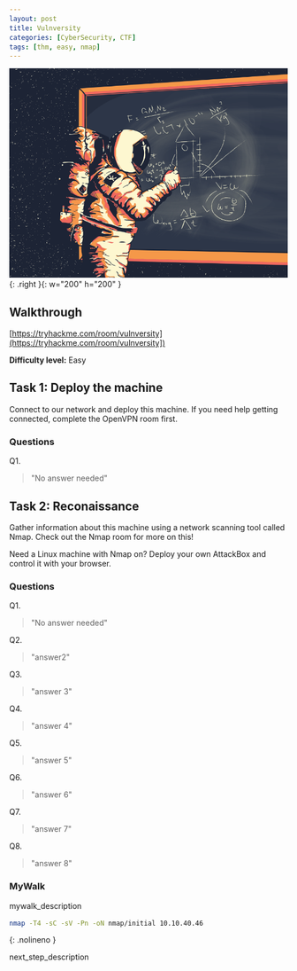 ```yaml
---
layout: post
title: Vulnversity
categories: [CyberSecurity, CTF]
tags: [thm, easy, nmap]
---
```

![Basic Pentesting](./assets/vulnversity.png){: .right }{: w="200" h="200" }
## Walkthrough
[https://tryhackme.com/room/vulnversity](https://tryhackme.com/room/vulnversity])

**Difficulty level:** Easy

## Task 1: Deploy the machine
Connect to our network and deploy this machine. If you need help getting connected, complete the OpenVPN room first.


### Questions

Q1. 

> "No answer needed"


## Task 2: Reconaissance

Gather information about this machine using a network scanning tool called Nmap. Check out the Nmap room for more on this!

Need a Linux machine with Nmap on? Deploy your own AttackBox and control it with your browser.

### Questions

Q1. 

> "No answer needed"

Q2. 

> "answer2"

Q3. 

> "answer 3"

Q4. 

> "answer 4" 

Q5. 

> "answer 5"

Q6. 

> "answer 6"

Q7. 

> "answer 7"

Q8. 

> "answer 8"

### MyWalk

mywalk_description

```bash
nmap -T4 -sC -sV -Pn -oN nmap/initial 10.10.40.46
```
{: .nolineno }

next_step_description
